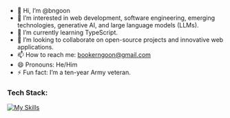 - 👋 Hi, I’m @bngoon
- 👀 I’m interested in web development, software engineering, emerging technologies, generative AI, and large language models (LLMs).
- 🌱 I’m currently learning TypeScript.
- 💞️ I’m looking to collaborate on open-source projects and innovative web applications.
- 📫 How to reach me: bookerngoon@gmail.com
- 😄 Pronouns: He/Him
- ⚡ Fun fact: I’m a ten-year Army veteran.

### Tech Stack:
[![My Skills](https://skillicons.dev/icons?i=js,html,css,react,mongodb,postgres,mysql,express,nodejs,docker,django,python,netlify,postman,vscode,vite,figma&theme=light)](https://skillicons.dev)
